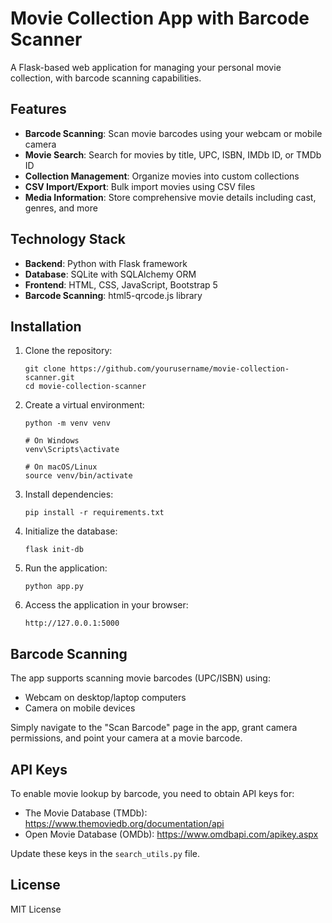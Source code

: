 # Movie Collection App with Barcode Scanner

A Flask-based web application for managing your personal movie collection, with barcode scanning capabilities.

## Features

- **Barcode Scanning**: Scan movie barcodes using your webcam or mobile camera
- **Movie Search**: Search for movies by title, UPC, ISBN, IMDb ID, or TMDb ID
- **Collection Management**: Organize movies into custom collections
- **CSV Import/Export**: Bulk import movies using CSV files
- **Media Information**: Store comprehensive movie details including cast, genres, and more

## Technology Stack

- **Backend**: Python with Flask framework
- **Database**: SQLite with SQLAlchemy ORM
- **Frontend**: HTML, CSS, JavaScript, Bootstrap 5
- **Barcode Scanning**: html5-qrcode.js library

## Installation

1. Clone the repository:
   ```
   git clone https://github.com/yourusername/movie-collection-scanner.git
   cd movie-collection-scanner
   ```

2. Create a virtual environment:
   ```
   python -m venv venv
   
   # On Windows
   venv\Scripts\activate
   
   # On macOS/Linux
   source venv/bin/activate
   ```

3. Install dependencies:
   ```
   pip install -r requirements.txt
   ```

4. Initialize the database:
   ```
   flask init-db
   ```

5. Run the application:
   ```
   python app.py
   ```

6. Access the application in your browser:
   ```
   http://127.0.0.1:5000
   ```

## Barcode Scanning

The app supports scanning movie barcodes (UPC/ISBN) using:
- Webcam on desktop/laptop computers
- Camera on mobile devices

Simply navigate to the "Scan Barcode" page in the app, grant camera permissions, and point your camera at a movie barcode.

## API Keys

To enable movie lookup by barcode, you need to obtain API keys for:
- The Movie Database (TMDb): https://www.themoviedb.org/documentation/api
- Open Movie Database (OMDb): https://www.omdbapi.com/apikey.aspx

Update these keys in the `search_utils.py` file.

## License

MIT License
